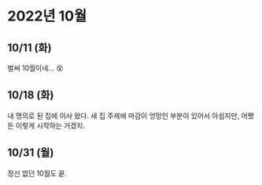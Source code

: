 # 2022년 10월

## 10/11 (화)

벌써 10월이네... 😵

## 10/18 (화)

내 명의로 된 집에 이사 왔다.
새 집 주제에 마감이 엉망인 부분이 있어서 아쉽지만,
어쨌든 이렇게 시작하는 거겠지.

## 10/31 (월)

정신 없던 10월도 끝.
